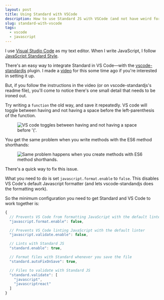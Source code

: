 ```yaml
---
layout: post
title: Using Standard with VSCode
description: How to use Standard JS with VSCode (and not have weird formatting problems). 
slug: standard-with-vscode
tags:
  - vscode
  - javascript
---
```


I use [Visual Studio Code]() as my text editor. When I write JavaScript, I follow [JavaScript Standard Style][2]. 

There's an easy way to integrate Standard in VS Code—with the [vscode-standardjs][3] plugin. I made a [video][4] for this some time ago if you're interested in setting it up. 

But, if you follow the instructions in the video (or on vscode-standardjs's readme file), you'll come to notice there's one small detail that needs to be ironed out. 

Try writing a `function` the old way, and save it repeatedly. VS code will toggle between having and not having a space before the left-parenthesis of the function. 

<figure><img src="/images/2019/vscode-standard/functions.gif" alt="VS code toggles between having and not having a space before '('."></figure>

You get the same problem when you write methods with the ES6 method shorthands: 

<figure><img src="/images/2019/vscode-standard/methods.gif" alt="Same problem happens when you create methods with ES6 method shorthands."></figure>

<!-- more -->

There's a quick way to fix this issue. 

What you need to do is set `javascript.format.enable` to `false`. This disables VS Code's default Javascript formatter (and lets vscode-standandjs does the formatting work).

So the minimum configuration you need to get Standard and VS Code to work together is: 

```js
{
  // Prevents VS Code from formatting JavaScript with the default linter
  "javascript.format.enable": false,

  // Prevents VS Code linting JavaScript with the default linter
  "javascript.validate.enable": false,

  // Lints with Standard JS
  "standard.enable": true,

  // Format files with Standard whenever you save the file
  "standard.autoFixOnSave": true,

  // Files to validate with Standard JS
  "standard.validate": [
    "javascript", 
    "javascriptreact"
  ]
}
```


[2]:	https://standardjs.com
[3]:	https://marketplace.visualstudio.com/items?itemName=chenxsan.vscode-standardjs "vscode-standardjs plugin"
[4]:	https://youtu.be/Hv8FgxJyI9Y